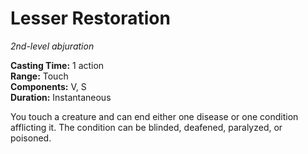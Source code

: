 # Lesser Restoration 
_2nd-level abjuration_ 

**Casting Time:** 1 action    
**Range:** Touch    
**Components:** V, S    
**Duration:** Instantaneous 

You touch a creature and can end either one disease or one condition afflicting it. The condition can be blinded, deafened, paralyzed, or poisoned. 
